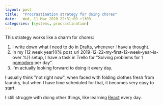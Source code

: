 ```yaml
---
layout: post
title:  "Procrastination strategy for doing chores"
date:   Wed, 11 Mar 2020 22:31:09 +1300
categories: [systems, procrastination]
---
```


This strategy works like a charm for chores:

1. I write down what I need to do in [Drafts](https://getdrafts.com/), whenever
   I have a thought.
2. In my [12 week year]({% post_url 2019-12-22-my-first-12-week-year-is-over %})
   setup, I have a task in Trello for "Solving problems for 1
   [pomodoro](https://en.wikipedia.org/wiki/Pomodoro_Technique) per day".
3. I'm actually looking forward to doing it every day.

I usually think "not right now", when faced with folding clothes fresh from
laundry, but when I have time scheduled for that, it becomes very easy to start.

I still struggle with doing other things, like learning
[React](https://reactjs.org/) every day.
